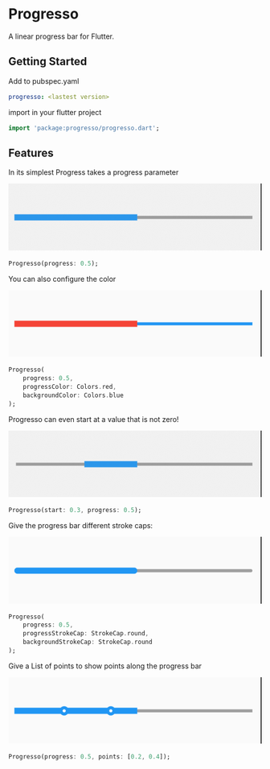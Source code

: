 # Progresso

A linear progress bar for Flutter.

## Getting Started

Add to pubspec.yaml 

```yaml
progresso: <lastest version>
```

import in your flutter project

```dart
import 'package:progresso/progresso.dart';
```

## Features

In its simplest Progress takes a progress parameter

![basic](https://raw.githubusercontent.com/russbiggs/progresso/main/imgs/basic.png)

```dart
Progresso(progress: 0.5);
```

You can also configure the color

![custom color](https://raw.githubusercontent.com/russbiggs/progresso/main/imgs/color.png)


```dart
Progresso(
    progress: 0.5, 
    progressColor: Colors.red, 
    backgroundColor: Colors.blue
);
```

Progresso can even start at a value that is not zero!

![non-zero start](https://raw.githubusercontent.com/russbiggs/progresso/main/imgs/start.png)


```dart 
Progresso(start: 0.3, progress: 0.5);
```

Give the progress bar different stroke caps:

![round end caps](https://raw.githubusercontent.com/russbiggs/progresso/main/imgs/endcap.png)


```dart 
Progresso(
    progress: 0.5, 
    progressStrokeCap: StrokeCap.round,
    backgroundStrokeCap: StrokeCap.round
);
```

Give a List of points to show points along the progress bar

![points](https://raw.githubusercontent.com/russbiggs/progresso/main/imgs/points.png)


```dart
Progresso(progress: 0.5, points: [0.2, 0.4]);
```